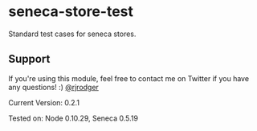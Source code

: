 seneca-store-test
=================

Standard test cases for seneca stores.


## Support

If you're using this module, feel free to contact me on Twitter if you
have any questions! :) [@rjrodger](http://twitter.com/rjrodger)

Current Version: 0.2.1

Tested on: Node 0.10.29, Seneca 0.5.19




